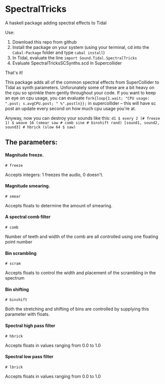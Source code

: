 # SpectralTricks
A haskell package adding spectral effects to Tidal

Use:
1. Download this repo from github
2. Install the package on your system (using your terminal, cd into the `Cabal-Package` folder and type `cabal install`)
3. In Tidal, evaluate the line `import Sound.Tidal.SpectralTricks`
4. Evaluate SpectralTricksSCSynths.scd in Supercollider

That's it!

This package adds all of the common spectral effects from SuperCollider to Tidal as synth parameters. 
Unforunately some of these are a bit heavy on the cpu so sprinkle them gently throughout your code. If you want to keep an eye on cpu usage, you can evaluate `fork{loop{1.wait; "CPU usage: ".post; s.avgCPU.post; " %".postln}};` in supercollider – this will have sc post an update every second on how much cpu usage you're at.

Anyway, now you can destroy your sounds like this: `d1 $ every 2 (# freeze 1) $ weave 16 (smear saw # comb sine # binshift rand) [sound1, sound2, sound3] # hbrick (slow 64 $ saw)`


## The parameters:

#### Magnitude freeze.
`# freeze`

Accepts integers: 1 freezes the audio, 0 doesn't. 

#### Magnitude smearing. 
`# smear`

Accepts floats to determine the amount of smearing. 

#### A spectral comb filter
`# comb`

Number of teeth and width of the comb are all controlled using one floating point number

#### Bin scrambling
`# scram`

Accepts floats to control the width and placement of the scrambling in the spectrum

#### Bin shifting
`# binshift`

Both the stretching and shifting of bins are controlled by supplying this parameter with floats. 

#### Spectral high pass filter
`# hbrick`

Accepts floats in values ranging from 0.0 to 1.0

#### Spectral low pass filter
`# lbrick`

Accepts floats in values ranging from 0.0 to 1.0
